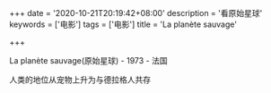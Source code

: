 +++
date = '2020-10-21T20:19:42+08:00'
description = '看原始星球'
keywords = ['电影']
tags = ['电影']
title = 'La planète sauvage'

+++

La planète sauvage(原始星球) - 1973 - 法国

人类的地位从宠物上升为与德拉格人共存
